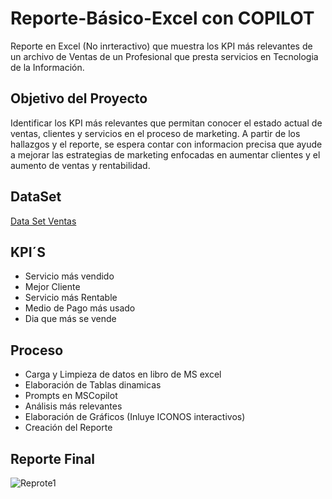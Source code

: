 # Reporte-Básico-Excel con COPILOT
Reporte en Excel (No inrteractivo)  que muestra los KPI más relevantes de un archivo de Ventas de un Profesional que presta servicios en Tecnologia de la Información. 

## Objetivo del Proyecto 
Identificar los KPI más relevantes que permitan conocer el estado actual de ventas, clientes y servicios en el proceso de marketing. A partir de los hallazgos y el reporte, se espera contar con informacion precisa que ayude a mejorar las estrategias de marketing enfocadas en aumentar clientes y el aumento de ventas y rentabilidad.

## DataSet

<a href=https://github.com/Eduardoksc/Reporte-Basico-Excel/blob/main/ejemplo_analisis_independiente.xlsx>Data Set Ventas</a>

## KPI´S

- Servicio más vendido 
- Mejor Cliente 
- Servicio más Rentable
- Medio de Pago más usado
- Dia que más se vende

## Proceso 

- Carga y Limpieza de datos en libro de MS excel 
- Elaboración de Tablas dinamicas 
- Prompts en MSCopilot 
- Análisis más relevantes 
- Elaboración de Gráficos (Inluye ICONOS interactivos)
- Creación del Reporte 

## Reporte Final 

![Reprote1](https://github.com/user-attachments/assets/895cbbc4-43d1-4886-a42a-f0643955eb22)

